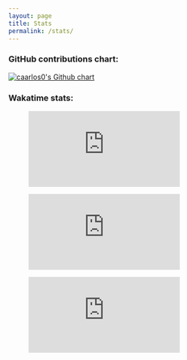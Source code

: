 ```yaml
---
layout: page
title: Stats
permalink: /stats/
---
```


### GitHub contributions chart:

<a href="https://github.com/caarlos0">
  <img src="http://ghchart.rshah.org/caarlos0" alt="caarlos0's Github chart" />
</a>

### Wakatime stats:

<figure><embed src="https://wakatime.com/@caarlos0/613f0a05-b962-4524-b2b5-4a28b1cd8560.svg" /></figure>
<figure><embed src="https://wakatime.com/@caarlos0/8c92453c-7664-4810-9a33-2d2238c0d7ed.svg" /></figure>
<figure><embed src="https://wakatime.com/@caarlos0/bec85d3b-488d-45e6-95d1-7e74b9e87156.svg" /></figure>
